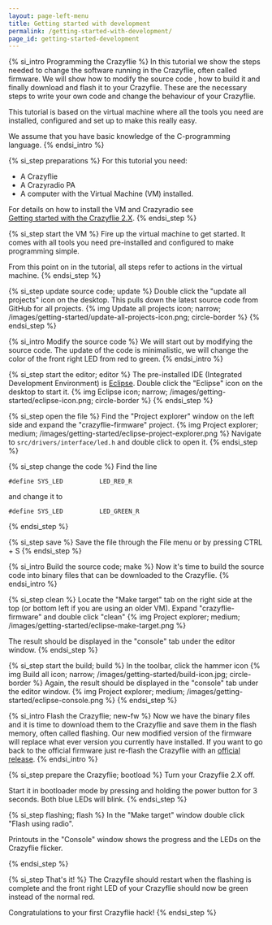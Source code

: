 ```yaml
---
layout: page-left-menu
title: Getting started with development
permalink: /getting-started-with-development/
page_id: getting-started-development
---
```


{% si_intro Programming the Crazyflie %}
In this tutorial we show the steps needed to change the software running in the
Crazyflie, often called firmware. We will show how to modify the source code , 
how to build it and finally download and flash it to your Crazyflie.
These are the necessary steps to write your own code and change the behaviour
of your Crazyflie.

This tutorial is based on the virtual machine where all the tools you need are 
installed, configured and set up to make this really easy.

We assume that you have basic knowledge of the C-programming language.
{% endsi_intro %}

{% si_step preparations %}
For this tutorial you need:

* A Crazyflie
* A Crazyradio PA
* A computer with the Virtual Machine (VM) installed. 

For details on how to install the VM and Crazyradio see  
[Getting started with the Crazyflie 2.X](/getting-started-with-the-crazyflie-2-0/#inst-comp).
{% endsi_step %}

{% si_step start the VM %}
Fire up the virtual machine to get started. It comes with all
tools you need pre-installed and configured to make programming simple.

From this point on in the tutorial, all steps refer to actions in the virtual machine.
{% endsi_step %}

{% si_step update source code; update %}
Double click the "update all projects" icon on the desktop. This pulls down the 
latest source code from GitHub for all projects.
{% img Update all projects icon; narrow; /images/getting-started/update-all-projects-icon.png; circle-border %}
{% endsi_step %}


{% si_intro Modify the source code %}
We will start out by modifying the source code. The update of the code is 
minimalistic, we will change the color of the front right LED from red to green. 
{% endsi_intro %}

{% si_step start the editor; editor %}
The pre-installed IDE (Integrated Development Environment) is [Eclipse](https://eclipse.org/ide/).
Double click the "Eclipse" icon on the desktop to start it.
{% img Eclipse icon; narrow; /images/getting-started/eclipse-icon.png; circle-border %}
{% endsi_step %}

{% si_step open the file %}
Find the "Project explorer" window on the left side and expand the 
"crazyflie-firmware" project.
{% img Project explorer; medium; /images/getting-started/eclipse-project-explorer.png %}
Navigate to `src/drivers/interface/led.h` and double click to open it.
{% endsi_step %}

{% si_step change the code %}
Find the line

```
#define SYS_LED          LED_RED_R
```

and change it to 

```
#define SYS_LED          LED_GREEN_R
```

{% endsi_step %}

{% si_step save %}
Save the file through the File menu or by pressing CTRL + S
{% endsi_step %}


{% si_intro Build the source code; make %}
Now it's time to build the source code into binary files that can be 
downloaded to the Crazyflie.
{% endsi_intro %}

{% si_step clean %}
Locate the "Make target" tab on the right side at the top (or bottom left if you are
using an older VM). Expand "crazyflie-firmware"
and double click "clean"
{% img Project explorer; medium; /images/getting-started/eclipse-make-target.png %}

The result should be displayed in the "console" tab under the editor window.
{% endsi_step %}

{% si_step start the build; build %}
In the toolbar, click the hammer icon
{% img Build all icon; narrow; /images/getting-started/build-icon.jpg; circle-border %}
Again, the result should be displayed in the "console" tab under the editor window.
{% img Project explorer; medium; /images/getting-started/eclipse-console.png %}
{% endsi_step %}

{% si_intro Flash the Crazyflie; new-fw %}
Now we have the binary files and it is time to download them to the Crazyflie
and save them in the flash memory, often called flashing. Our new modified 
version of the firmware will replace what ever version you currently have 
installed. If you want to go back to the official firmware just re-flash the 
Crazyflie with an [official release](https://github.com/bitcraze/crazyflie-firmware/releases).
{% endsi_intro %}

{% si_step prepare the Crazyflie; bootload %}
Turn your Crazyflie 2.X off.

Start it in bootloader mode by pressing and holding the power button for 3 
seconds. Both blue LEDs will blink.
{% endsi_step %}

{% si_step flashing; flash %}
In the "Make target" window double click "Flash using radio".

Printouts in the "Console" window shows the progress and the LEDs on the 
Crazyflie flicker.

{% endsi_step %}

{% si_step That's it! %}
The Crazyfile should restart when the flashing is complete and the front right LED 
of your Crazyflie should now be green instead of the normal red. 

Congratulations to your first Crazyflie hack!
{% endsi_step %}

